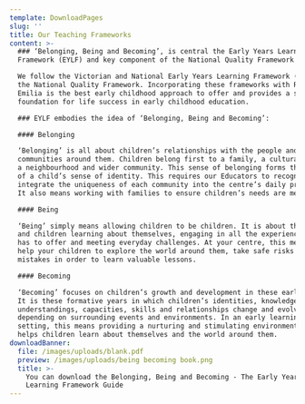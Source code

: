 ```yaml
---
template: DownloadPages
slug: ''
title: Our Teaching Frameworks
content: >-
  ### ‘Belonging, Being and Becoming’, is central the Early Years Learning
  Framework (EYLF) and key component of the National Quality Framework (NQF).

  We follow the Victorian and National Early Years Learning Framework (EYLF) and
  the National Quality Framework. Incorporating these frameworks with Reggio
  Emilia is the best early childhood approach to offer and provides a solid
  foundation for life success in early childhood education.

  ### EYLF embodies the idea of ‘Belonging, Being and Becoming’:

  #### Belonging

  ‘Belonging’ is all about children’s relationships with the people and
  communities around them. Children belong first to a family, a cultural group,
  a neighbourhood and wider community. This sense of belonging forms the basis
  of a child’s sense of identity. This requires our Educators to recognise and
  integrate the uniqueness of each community into the centre’s daily practices.
  It also means working with families to ensure children’s needs are met.

  #### Being

  ‘Being’ simply means allowing children to be children. It is about the present
  and children learning about themselves, engaging in all the experiences life
  has to offer and meeting everyday challenges. At your centre, this means we
  help your children to explore the world around them, take safe risks and make
  mistakes in order to learn valuable lessons.

  #### Becoming

  ‘Becoming’ focuses on children’s growth and development in these early years.
  It is these formative years in which children’s identities, knowledge,
  understandings, capacities, skills and relationships change and evolve
  depending on surrounding events and environments. In an early learning
  setting, this means providing a nurturing and stimulating environment that
  helps children learn about themselves and the world around them.
downloadBanner:
  file: /images/uploads/blank.pdf
  preview: /images/uploads/being becoming book.png
  title: >-
    You can download the Belonging, Being and Becoming - The Early Years
    Learning Framework Guide
---
```


